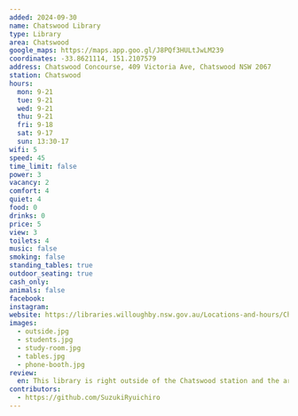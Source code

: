 ```yaml
---
added: 2024-09-30
name: Chatswood Library
type: Library
area: Chatswood
google_maps: https://maps.app.goo.gl/J8PQf3HULtJwLM239
coordinates: -33.8621114, 151.2107579
address: Chatswood Concourse, 409 Victoria Ave, Chatswood NSW 2067
station: Chatswood
hours:
  mon: 9-21
  tue: 9-21
  wed: 9-21
  thu: 9-21
  fri: 9-18
  sat: 9-17
  sun: 13:30-17
wifi: 5
speed: 45
time_limit: false
power: 3
vacancy: 2
comfort: 4
quiet: 4
food: 0
drinks: 0
price: 5
view: 3
toilets: 4
music: false
smoking: false
standing_tables: true
outdoor_seating: true
cash_only:
animals: false
facebook:
instagram:
website: https://libraries.willoughby.nsw.gov.au/Locations-and-hours/Chatswood-Library
images:
  - outside.jpg
  - students.jpg
  - study-room.jpg
  - tables.jpg
  - phone-booth.jpg
review:
  en: This library is right outside of the Chatswood station and the area is full of Asian restaurants and big malls. There are plenty of tables and chairs around but during the day, most of the seats are taken by the local highschool students. There are quite a few kids who are casually chatting but not in a loud manner. There is a glassed corner near the entrance where you would be slightly more comfortable taking calls. Also, if you need 100% privacy and quietness, they have one bookable phone booth. It is free for the library members but it would cost you $2.50 / 30 mins if you are not a member. You can talk to the staff to book a spot.
contributors:
  - https://github.com/SuzukiRyuichiro
---
```

